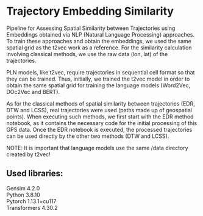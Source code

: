# Trajectory Embedding Similarity
Pipeline for Assessing Spatial Similarity between Trajectories using Embeddings obtained via NLP (Natural Language Processing) approaches. To train these approaches and obtain the embeddings, we used the same spatial grid as the t2vec work as a reference. For the similarity calculation involving classical methods, we use the raw data (lon, lat) of the trajectories.

PLN models, like t2vec, require trajectories in sequential cell format so that they can be trained. Thus, initially, we trained the t2vec model in order to obtain the same spatial grid for training the language models (Word2Vec, DOc2Vec and BERT).

As for the classical methods of spatial similarity between trajectories (EDR, DTW and LCSS), real trajectories were used (paths made up of geospatial points). When executing such methods, we first start with the EDR method notebook, as it contains the necessary code for the initial processing of this GPS data. Once the EDR notebook is executed, the processed trajectories can be used directly by the other two methods (DTW and LCSS).

NOTE: It is important that language models use the same /data directory created by t2vec!

## Used libraries:
Gensim 4.2.0 <br/>
Python 3.8.10 <br/>
Pytorch 1.13.1+cu117 <br/>
Transformers 4.30.2



